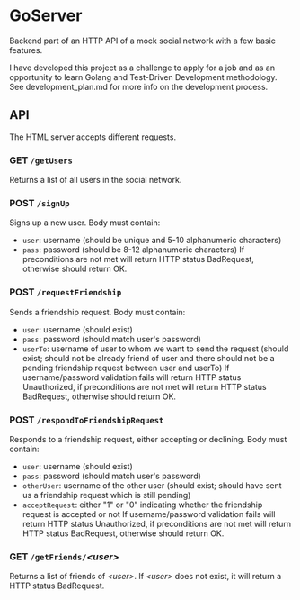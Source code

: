 # GoServer
Backend part of an HTTP API of a mock social network with a few basic features.

I have developed this project as a challenge to apply for a job and as an opportunity to learn Golang and Test-Driven Development methodology. See development_plan.md for more info on the development process.

## API
The HTML server accepts different requests.

### GET `/getUsers`
Returns a list of all users in the social network.

### POST `/signUp`
Signs up a new user. Body must contain:
- `user`: username (should be unique and 5-10 alphanumeric characters)
- `pass`: password (should be 8-12 alphanumeric characters)
If preconditions are not met will return HTTP status BadRequest, otherwise should return OK.

### POST `/requestFriendship`
Sends a friendship request. Body must contain:
- `user`: username (should exist)
- `pass`: password (should match user's password)
- `userTo`: username of user to whom we want to send the request (should exist; should not be already friend of user and there should not be a pending friendship request between user and userTo)
If username/password validation fails will return HTTP status Unauthorized, if preconditions are not met will return HTTP status BadRequest, otherwise should return OK.

### POST `/respondToFriendshipRequest`
Responds to a friendship request, either accepting or declining. Body must contain:
- `user`: username (should exist)
- `pass`: password (should match user's password)
- `otherUser`: username of the other user (should exist; should have sent us a friendship request which is still pending)
- `acceptRequest`: either "1" or "0" indicating whether the friendship request is accepted or not
If username/password validation fails will return HTTP status Unauthorized, if preconditions are not met will return HTTP status BadRequest, otherwise should return OK.

### GET `/getFriends/`_\<user\>_
Returns a list of friends of _\<user\>_. If _\<user\>_ does not exist, it will return a HTTP status BadRequest.
